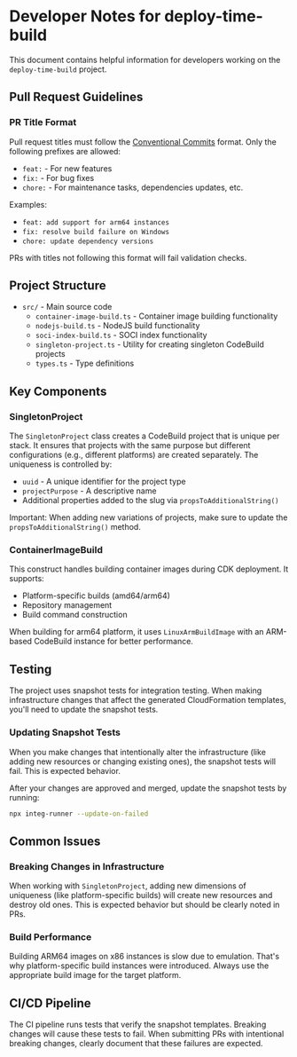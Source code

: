 # Developer Notes for deploy-time-build

This document contains helpful information for developers working on the `deploy-time-build` project.

## Pull Request Guidelines

### PR Title Format

Pull request titles must follow the [Conventional Commits](https://www.conventionalcommits.org/) format. Only the following prefixes are allowed:

- `feat:` - For new features
- `fix:` - For bug fixes
- `chore:` - For maintenance tasks, dependencies updates, etc.

Examples:
- `feat: add support for arm64 instances`
- `fix: resolve build failure on Windows`
- `chore: update dependency versions`

PRs with titles not following this format will fail validation checks.

## Project Structure

- `src/` - Main source code
  - `container-image-build.ts` - Container image building functionality
  - `nodejs-build.ts` - NodeJS build functionality
  - `soci-index-build.ts` - SOCI index functionality
  - `singleton-project.ts` - Utility for creating singleton CodeBuild projects
  - `types.ts` - Type definitions

## Key Components

### SingletonProject

The `SingletonProject` class creates a CodeBuild project that is unique per stack. It ensures that projects with the same purpose but different configurations (e.g., different platforms) are created separately. The uniqueness is controlled by:

- `uuid` - A unique identifier for the project type
- `projectPurpose` - A descriptive name
- Additional properties added to the slug via `propsToAdditionalString()`

Important: When adding new variations of projects, make sure to update the `propsToAdditionalString()` method.

### ContainerImageBuild

This construct handles building container images during CDK deployment. It supports:

- Platform-specific builds (amd64/arm64)
- Repository management
- Build command construction

When building for arm64 platform, it uses `LinuxArmBuildImage` with an ARM-based CodeBuild instance for better performance.

## Testing

The project uses snapshot tests for integration testing. When making infrastructure changes that affect the generated CloudFormation templates, you'll need to update the snapshot tests.

### Updating Snapshot Tests

When you make changes that intentionally alter the infrastructure (like adding new resources or changing existing ones), the snapshot tests will fail. This is expected behavior.

After your changes are approved and merged, update the snapshot tests by running:

```bash
npx integ-runner --update-on-failed
```

## Common Issues

### Breaking Changes in Infrastructure

When working with `SingletonProject`, adding new dimensions of uniqueness (like platform-specific builds) will create new resources and destroy old ones. This is expected behavior but should be clearly noted in PRs.

### Build Performance

Building ARM64 images on x86 instances is slow due to emulation. That's why platform-specific build instances were introduced. Always use the appropriate build image for the target platform.

## CI/CD Pipeline

The CI pipeline runs tests that verify the snapshot templates. Breaking changes will cause these tests to fail. When submitting PRs with intentional breaking changes, clearly document that these failures are expected.